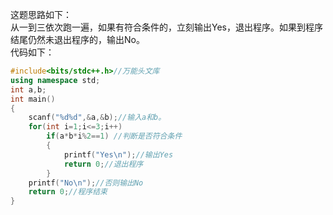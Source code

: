 这题思路如下：    
从一到三依次跑一遍，如果有符合条件的，立刻输出Yes，退出程序。如果到程序结尾仍然未退出程序的，输出No。   
代码如下：    
```cpp
#include<bits/stdc++.h>//万能头文库 
using namespace std;
int a,b;
int main()
{
	scanf("%d%d",&a,&b);//输入a和b。 
	for(int i=1;i<=3;i++)
		if(a*b*i%2==1) //判断是否符合条件 
		{
			printf("Yes\n");//输出Yes 
			return 0;//退出程序 
		}
	printf("No\n");//否则输出No 
	return 0;//程序结束 
}


```
